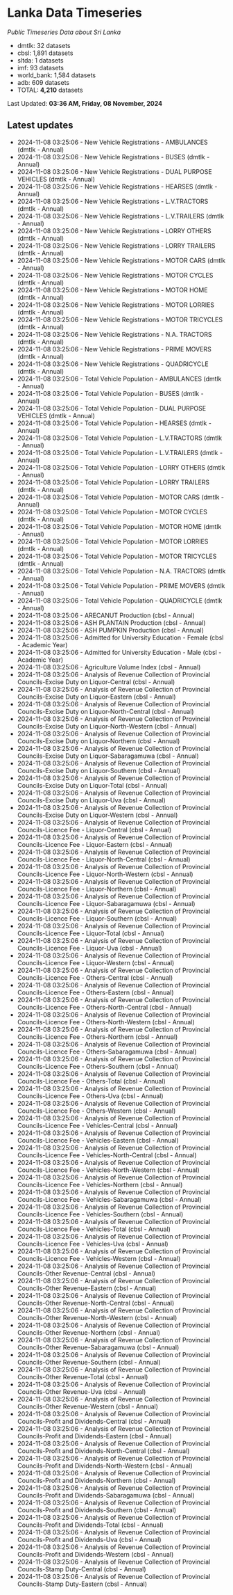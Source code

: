 # Lanka Data Timeseries
*Public Timeseries Data about Sri Lanka*

* dmtlk: 32 datasets
* cbsl: 1,891 datasets
* sltda: 1 datasets
* imf: 93 datasets
* world_bank: 1,584 datasets
* adb: 609 datasets
* TOTAL: **4,210** datasets

Last Updated: **03:36 AM, Friday, 08 November, 2024**

## Latest updates

* 2024-11-08 03:25:06 - New Vehicle Registrations - AMBULANCES (dmtlk - Annual)
* 2024-11-08 03:25:06 - New Vehicle Registrations - BUSES (dmtlk - Annual)
* 2024-11-08 03:25:06 - New Vehicle Registrations - DUAL PURPOSE VEHICLES (dmtlk - Annual)
* 2024-11-08 03:25:06 - New Vehicle Registrations - HEARSES (dmtlk - Annual)
* 2024-11-08 03:25:06 - New Vehicle Registrations - L.V.TRACTORS (dmtlk - Annual)
* 2024-11-08 03:25:06 - New Vehicle Registrations - L.V.TRAILERS (dmtlk - Annual)
* 2024-11-08 03:25:06 - New Vehicle Registrations - LORRY OTHERS (dmtlk - Annual)
* 2024-11-08 03:25:06 - New Vehicle Registrations - LORRY TRAILERS (dmtlk - Annual)
* 2024-11-08 03:25:06 - New Vehicle Registrations - MOTOR CARS (dmtlk - Annual)
* 2024-11-08 03:25:06 - New Vehicle Registrations - MOTOR CYCLES (dmtlk - Annual)
* 2024-11-08 03:25:06 - New Vehicle Registrations - MOTOR HOME (dmtlk - Annual)
* 2024-11-08 03:25:06 - New Vehicle Registrations - MOTOR LORRIES (dmtlk - Annual)
* 2024-11-08 03:25:06 - New Vehicle Registrations - MOTOR TRICYCLES (dmtlk - Annual)
* 2024-11-08 03:25:06 - New Vehicle Registrations - N.A. TRACTORS (dmtlk - Annual)
* 2024-11-08 03:25:06 - New Vehicle Registrations - PRIME MOVERS (dmtlk - Annual)
* 2024-11-08 03:25:06 - New Vehicle Registrations - QUADRICYCLE (dmtlk - Annual)
* 2024-11-08 03:25:06 - Total Vehicle Population - AMBULANCES (dmtlk - Annual)
* 2024-11-08 03:25:06 - Total Vehicle Population - BUSES (dmtlk - Annual)
* 2024-11-08 03:25:06 - Total Vehicle Population - DUAL PURPOSE VEHICLES (dmtlk - Annual)
* 2024-11-08 03:25:06 - Total Vehicle Population - HEARSES (dmtlk - Annual)
* 2024-11-08 03:25:06 - Total Vehicle Population - L.V.TRACTORS (dmtlk - Annual)
* 2024-11-08 03:25:06 - Total Vehicle Population - L.V.TRAILERS (dmtlk - Annual)
* 2024-11-08 03:25:06 - Total Vehicle Population - LORRY OTHERS (dmtlk - Annual)
* 2024-11-08 03:25:06 - Total Vehicle Population - LORRY TRAILERS (dmtlk - Annual)
* 2024-11-08 03:25:06 - Total Vehicle Population - MOTOR CARS (dmtlk - Annual)
* 2024-11-08 03:25:06 - Total Vehicle Population - MOTOR CYCLES (dmtlk - Annual)
* 2024-11-08 03:25:06 - Total Vehicle Population - MOTOR HOME (dmtlk - Annual)
* 2024-11-08 03:25:06 - Total Vehicle Population - MOTOR LORRIES (dmtlk - Annual)
* 2024-11-08 03:25:06 - Total Vehicle Population - MOTOR TRICYCLES (dmtlk - Annual)
* 2024-11-08 03:25:06 - Total Vehicle Population - N.A. TRACTORS (dmtlk - Annual)
* 2024-11-08 03:25:06 - Total Vehicle Population - PRIME MOVERS (dmtlk - Annual)
* 2024-11-08 03:25:06 - Total Vehicle Population - QUADRICYCLE (dmtlk - Annual)
* 2024-11-08 03:25:06 - ARECANUT Production (cbsl - Annual)
* 2024-11-08 03:25:06 - ASH PLANTAIN Production (cbsl - Annual)
* 2024-11-08 03:25:06 - ASH PUMPKIN Production (cbsl - Annual)
* 2024-11-08 03:25:06 - Admitted for University Education - Female (cbsl - Academic Year)
* 2024-11-08 03:25:06 - Admitted for University Education - Male (cbsl - Academic Year)
* 2024-11-08 03:25:06 - Agriculture Volume Index (cbsl - Annual)
* 2024-11-08 03:25:06 - Analysis of Revenue Collection of Provincial Councils-Excise Duty on Liquor-Central (cbsl - Annual)
* 2024-11-08 03:25:06 - Analysis of Revenue Collection of Provincial Councils-Excise Duty on Liquor-Eastern (cbsl - Annual)
* 2024-11-08 03:25:06 - Analysis of Revenue Collection of Provincial Councils-Excise Duty on Liquor-North-Central (cbsl - Annual)
* 2024-11-08 03:25:06 - Analysis of Revenue Collection of Provincial Councils-Excise Duty on Liquor-North-Western (cbsl - Annual)
* 2024-11-08 03:25:06 - Analysis of Revenue Collection of Provincial Councils-Excise Duty on Liquor-Northern (cbsl - Annual)
* 2024-11-08 03:25:06 - Analysis of Revenue Collection of Provincial Councils-Excise Duty on Liquor-Sabaragamuwa (cbsl - Annual)
* 2024-11-08 03:25:06 - Analysis of Revenue Collection of Provincial Councils-Excise Duty on Liquor-Southern (cbsl - Annual)
* 2024-11-08 03:25:06 - Analysis of Revenue Collection of Provincial Councils-Excise Duty on Liquor-Total (cbsl - Annual)
* 2024-11-08 03:25:06 - Analysis of Revenue Collection of Provincial Councils-Excise Duty on Liquor-Uva (cbsl - Annual)
* 2024-11-08 03:25:06 - Analysis of Revenue Collection of Provincial Councils-Excise Duty on Liquor-Western (cbsl - Annual)
* 2024-11-08 03:25:06 - Analysis of Revenue Collection of Provincial Councils-Licence Fee - Liquor-Central (cbsl - Annual)
* 2024-11-08 03:25:06 - Analysis of Revenue Collection of Provincial Councils-Licence Fee - Liquor-Eastern (cbsl - Annual)
* 2024-11-08 03:25:06 - Analysis of Revenue Collection of Provincial Councils-Licence Fee - Liquor-North-Central (cbsl - Annual)
* 2024-11-08 03:25:06 - Analysis of Revenue Collection of Provincial Councils-Licence Fee - Liquor-North-Western (cbsl - Annual)
* 2024-11-08 03:25:06 - Analysis of Revenue Collection of Provincial Councils-Licence Fee - Liquor-Northern (cbsl - Annual)
* 2024-11-08 03:25:06 - Analysis of Revenue Collection of Provincial Councils-Licence Fee - Liquor-Sabaragamuwa (cbsl - Annual)
* 2024-11-08 03:25:06 - Analysis of Revenue Collection of Provincial Councils-Licence Fee - Liquor-Southern (cbsl - Annual)
* 2024-11-08 03:25:06 - Analysis of Revenue Collection of Provincial Councils-Licence Fee - Liquor-Total (cbsl - Annual)
* 2024-11-08 03:25:06 - Analysis of Revenue Collection of Provincial Councils-Licence Fee - Liquor-Uva (cbsl - Annual)
* 2024-11-08 03:25:06 - Analysis of Revenue Collection of Provincial Councils-Licence Fee - Liquor-Western (cbsl - Annual)
* 2024-11-08 03:25:06 - Analysis of Revenue Collection of Provincial Councils-Licence Fee - Others-Central (cbsl - Annual)
* 2024-11-08 03:25:06 - Analysis of Revenue Collection of Provincial Councils-Licence Fee - Others-Eastern (cbsl - Annual)
* 2024-11-08 03:25:06 - Analysis of Revenue Collection of Provincial Councils-Licence Fee - Others-North-Central (cbsl - Annual)
* 2024-11-08 03:25:06 - Analysis of Revenue Collection of Provincial Councils-Licence Fee - Others-North-Western (cbsl - Annual)
* 2024-11-08 03:25:06 - Analysis of Revenue Collection of Provincial Councils-Licence Fee - Others-Northern (cbsl - Annual)
* 2024-11-08 03:25:06 - Analysis of Revenue Collection of Provincial Councils-Licence Fee - Others-Sabaragamuwa (cbsl - Annual)
* 2024-11-08 03:25:06 - Analysis of Revenue Collection of Provincial Councils-Licence Fee - Others-Southern (cbsl - Annual)
* 2024-11-08 03:25:06 - Analysis of Revenue Collection of Provincial Councils-Licence Fee - Others-Total (cbsl - Annual)
* 2024-11-08 03:25:06 - Analysis of Revenue Collection of Provincial Councils-Licence Fee - Others-Uva (cbsl - Annual)
* 2024-11-08 03:25:06 - Analysis of Revenue Collection of Provincial Councils-Licence Fee - Others-Western (cbsl - Annual)
* 2024-11-08 03:25:06 - Analysis of Revenue Collection of Provincial Councils-Licence Fee - Vehicles-Central (cbsl - Annual)
* 2024-11-08 03:25:06 - Analysis of Revenue Collection of Provincial Councils-Licence Fee - Vehicles-Eastern (cbsl - Annual)
* 2024-11-08 03:25:06 - Analysis of Revenue Collection of Provincial Councils-Licence Fee - Vehicles-North-Central (cbsl - Annual)
* 2024-11-08 03:25:06 - Analysis of Revenue Collection of Provincial Councils-Licence Fee - Vehicles-North-Western (cbsl - Annual)
* 2024-11-08 03:25:06 - Analysis of Revenue Collection of Provincial Councils-Licence Fee - Vehicles-Northern (cbsl - Annual)
* 2024-11-08 03:25:06 - Analysis of Revenue Collection of Provincial Councils-Licence Fee - Vehicles-Sabaragamuwa (cbsl - Annual)
* 2024-11-08 03:25:06 - Analysis of Revenue Collection of Provincial Councils-Licence Fee - Vehicles-Southern (cbsl - Annual)
* 2024-11-08 03:25:06 - Analysis of Revenue Collection of Provincial Councils-Licence Fee - Vehicles-Total (cbsl - Annual)
* 2024-11-08 03:25:06 - Analysis of Revenue Collection of Provincial Councils-Licence Fee - Vehicles-Uva (cbsl - Annual)
* 2024-11-08 03:25:06 - Analysis of Revenue Collection of Provincial Councils-Licence Fee - Vehicles-Western (cbsl - Annual)
* 2024-11-08 03:25:06 - Analysis of Revenue Collection of Provincial Councils-Other Revenue-Central (cbsl - Annual)
* 2024-11-08 03:25:06 - Analysis of Revenue Collection of Provincial Councils-Other Revenue-Eastern (cbsl - Annual)
* 2024-11-08 03:25:06 - Analysis of Revenue Collection of Provincial Councils-Other Revenue-North-Central (cbsl - Annual)
* 2024-11-08 03:25:06 - Analysis of Revenue Collection of Provincial Councils-Other Revenue-North-Western (cbsl - Annual)
* 2024-11-08 03:25:06 - Analysis of Revenue Collection of Provincial Councils-Other Revenue-Northern (cbsl - Annual)
* 2024-11-08 03:25:06 - Analysis of Revenue Collection of Provincial Councils-Other Revenue-Sabaragamuwa (cbsl - Annual)
* 2024-11-08 03:25:06 - Analysis of Revenue Collection of Provincial Councils-Other Revenue-Southern (cbsl - Annual)
* 2024-11-08 03:25:06 - Analysis of Revenue Collection of Provincial Councils-Other Revenue-Total (cbsl - Annual)
* 2024-11-08 03:25:06 - Analysis of Revenue Collection of Provincial Councils-Other Revenue-Uva (cbsl - Annual)
* 2024-11-08 03:25:06 - Analysis of Revenue Collection of Provincial Councils-Other Revenue-Western (cbsl - Annual)
* 2024-11-08 03:25:06 - Analysis of Revenue Collection of Provincial Councils-Profit and Dividends-Central (cbsl - Annual)
* 2024-11-08 03:25:06 - Analysis of Revenue Collection of Provincial Councils-Profit and Dividends-Eastern (cbsl - Annual)
* 2024-11-08 03:25:06 - Analysis of Revenue Collection of Provincial Councils-Profit and Dividends-North-Central (cbsl - Annual)
* 2024-11-08 03:25:06 - Analysis of Revenue Collection of Provincial Councils-Profit and Dividends-North-Western (cbsl - Annual)
* 2024-11-08 03:25:06 - Analysis of Revenue Collection of Provincial Councils-Profit and Dividends-Northern (cbsl - Annual)
* 2024-11-08 03:25:06 - Analysis of Revenue Collection of Provincial Councils-Profit and Dividends-Sabaragamuwa (cbsl - Annual)
* 2024-11-08 03:25:06 - Analysis of Revenue Collection of Provincial Councils-Profit and Dividends-Southern (cbsl - Annual)
* 2024-11-08 03:25:06 - Analysis of Revenue Collection of Provincial Councils-Profit and Dividends-Total (cbsl - Annual)
* 2024-11-08 03:25:06 - Analysis of Revenue Collection of Provincial Councils-Profit and Dividends-Uva (cbsl - Annual)
* 2024-11-08 03:25:06 - Analysis of Revenue Collection of Provincial Councils-Profit and Dividends-Western (cbsl - Annual)
* 2024-11-08 03:25:06 - Analysis of Revenue Collection of Provincial Councils-Stamp Duty-Central (cbsl - Annual)
* 2024-11-08 03:25:06 - Analysis of Revenue Collection of Provincial Councils-Stamp Duty-Eastern (cbsl - Annual)